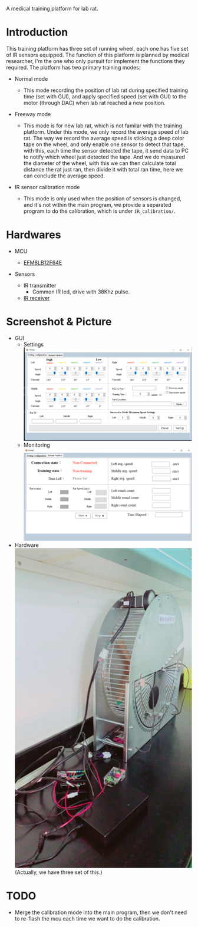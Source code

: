 A medical training platform for lab rat.

# Introduction
This training platform has three set of running wheel, each one has five set of IR sensors equipped. The function of this platform is planned by medical researcher, I'm the one who only pursuit for implement the functions they required. The platform has two primary training modes:

- Normal mode
  - This mode recording the position of lab rat during specified training time (set with GUI), and apply specified speed (set with GUI) to the motor (through DAC) when lab rat reached a new position.

- Freeway mode
  - This mode is for new lab rat, which is not familar with the training platform. Under this mode, we only record the average speed of lab rat. The way we record the average speed is sticking a deep color tape on the wheel, and only enable one sensor to detect that tape, with this, each time the sensor detected the tape, it send data to PC to notify which wheel just detected the tape. And we do measured the diameter of the wheel, with this we can then calculate total distance the rat just ran, then divide it with total ran time, here we can conclude the average speed.

- IR sensor calibration mode
    - This mode is only used when the position of sensors is changed, and it's not within the main program, we provide a separated program to do the calibration, which is under `IR_calibration/`.

# Hardwares
- MCU
  - [EFM8LB12F64E](https://www.silabs.com/products/mcu/8-bit/efm8-laser-bee/device.efm8lb12f64e-qfp32)

- Sensors
  - IR transmitter
    - Common IR led, drive with 38Khz pulse.
  - [IR receiver](https://www.seeedstudio.com/Grove-Infrared-Receiver.html)

# Screenshot & Picture
- GUI
  - Settings                                             
    ![Screen](./GUI_setting.png)
  - Monitoring                                             
    ![Screen](./GUI_monitor.png)
- Hardware                                                      
  ![Screen](./hardware.jpg)                                     
  (Actually, we have three set of this.)
  

# TODO
- Merge the calibration mode into the main program, then we don't need to re-flash the mcu each time we want to do the calibration.
